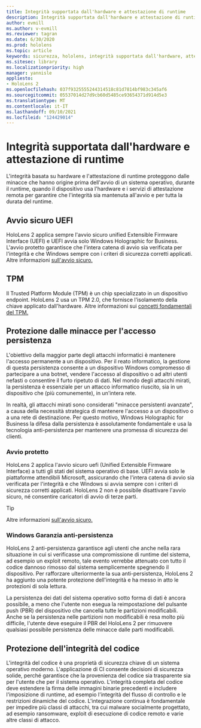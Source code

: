 ```yaml
---
title: Integrità supportata dall'hardware e attestazione di runtime
description: Integrità supportata dall'hardware e attestazione di runtime
author: evmill
ms.author: v-evmill
ms.reviewer: tagran
ms.date: 6/30/2020
ms.prod: hololens
ms.topic: article
keywords: sicurezza, hololens, integrità supportata dall'hardware, attestazione di runtime, UEFI, avvio sicuro UEFI, avvio sicuro, TPM, protezione dalle minacce, Windows Anti-Persistence Assurance, integrità del codice, protezione del codice,
ms.sitesec: library
ms.localizationpriority: high
manager: yannisle
appliesto:
- HoloLens 2
ms.openlocfilehash: 037f9325555244314518c81d7814bf983c345af6
ms.sourcegitcommit: 05537014d27d9cb60d5485ce93654371d914d5e3
ms.translationtype: MT
ms.contentlocale: it-IT
ms.lasthandoff: 09/10/2021
ms.locfileid: "124429014"
---
```

# <a name="hardware-backed-integrity-and-runtime-attestation"></a>Integrità supportata dall'hardware e attestazione di runtime

L'integrità basata su hardware e l'attestazione di runtime proteggono dalle minacce che hanno origine prima dell'avvio di un sistema operativo, durante il runtime, quando il dispositivo usa l'hardware e i servizi di attestazione remota per garantire che l'integrità sia mantenuta all'avvio e per tutta la durata del runtime.

## <a name="uefi-secure-boot"></a>Avvio sicuro UEFI

HoloLens 2 applica sempre l'avvio sicuro unified Extensible Firmware Interface (UEFI) e UEFI avvia solo Windows Holographic for Business.
L'avvio protetto garantisce che l'intera catena di avvio sia verificata per l'integrità e che Windows sempre con i criteri di sicurezza corretti applicati. Altre informazioni [sull'avvio sicuro.](/windows-hardware/design/device-experiences/oem-secure-boot)

## <a name="tpm"></a>TPM

Il Trusted Platform Module (TPM) è un chip specializzato in un dispositivo endpoint. HoloLens 2 usa un TPM 2.0, che fornisce l'isolamento della chiave applicato dall'hardware. Altre informazioni sui [concetti fondamentali del TPM.](/windows/security/information-protection/tpm/tpm-fundamentals)

## <a name="persistence-access-threat-protection"></a>Protezione dalle minacce per l'accesso persistenza

L'obiettivo della maggior parte degli attacchi informatici è mantenere l'accesso permanente a un dispositivo. Per il reato informatico, la gestione di questa persistenza consente a un dispositivo Windows compromesso di partecipare a una botnet, vendere l'accesso al dispositivo o ad altri utenti nefasti o consentire il furto ripetuto di dati. Nel mondo degli attacchi mirati, la persistenza è essenziale per un attacco informatico riuscito, sia in un dispositivo che (più comunemente), in un'intera rete.  

In realtà, gli attacchi mirati sono considerati "minacce persistenti avanzate", a causa della necessità strategica di mantenere l'accesso a un dispositivo o a una rete di destinazione. Per questo motivo, Windows Holographic for Business la difesa dalla persistenza è assolutamente fondamentale e usa la tecnologia anti-persistenza per mantenere una promessa di sicurezza dei clienti.

### <a name="secure-boot"></a>Avvio protetto

HoloLens 2 applica l'avvio sicuro uefi (Unified Extensible Firmware Interface) a tutti gli stati del sistema operativo di base. UEFI avvia solo le piattaforme attendibili Microsoft, assicurando che l'intera catena di avvio sia verificata per l'integrità e che Windows si avvia sempre con i criteri di sicurezza corretti applicati. HoloLens 2 non è possibile disattivare l'avvio sicuro, né consentire caricatori di avvio di terze parti.

> [!Tip]
> Altre informazioni [sull'avvio sicuro.](/windows-hardware/design/device-experiences/oem-secure-boot)

### <a name="windows-anti-persistence-assurance"></a>Windows Garanzia anti-persistenza

HoloLens 2 anti-persistenza garantisce agli utenti che anche nella rara situazione in cui si verificasse una compromissione di runtime del sistema, ad esempio un exploit remoto, tale evento verrebbe attenuato con tutto il codice dannoso rimosso dal sistema semplicemente spegnendo il dispositivo. Per rafforzare ulteriormente la sua anti-persistenza, HoloLens 2 ha aggiunto una potente protezione dell'integrità e ha messo in atto le protezioni di sola lettura.

La persistenza dei dati del sistema operativo sotto forma di dati è ancora possibile, a meno che l'utente non esegua la reimpostazione del pulsante push (PBR) del dispositivo che cancella tutte le partizioni modificabili. Anche se la persistenza nelle partizioni non modificabili è resa molto più difficile, l'utente deve eseguire il PBR del HoloLens 2 per rimuovere qualsiasi possibile persistenza delle minacce dalle parti modificabili.

## <a name="code-integrity-protection"></a>Protezione dell'integrità del codice

L'integrità del codice è una proprietà di sicurezza chiave di un sistema operativo moderno. L'applicazione di CI consente decisioni di sicurezza solide, perché garantisce che la provenienza del codice sia trasparente sia per l'utente che per il sistema operativo. L'integrità completa del codice deve estendere la firma delle immagini binarie precedenti e includere l'imposizione di runtime, ad esempio l'integrità del flusso di controllo e le restrizioni dinamiche del codice. L'integrazione continua è fondamentale per impedire più classi di attacchi, tra cui malware socialmente progettato, ad esempio ransomware, exploit di esecuzione di codice remoto e varie altre classi di attacco.
